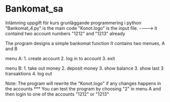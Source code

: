 # Bankomat_sa
Inlämning uppgift för kurs grunläggande programmering i python
"Bankomat_4.py" is the main code
"Konot.logo" is the input file.
----> it containd two account numbers "1212" and "1213" already

The program designs a simple bankomat function
It contains two menues, A and B

menu A: 1. create account
        2. log in to account
        3. exit
 
menu B: 1. take out money
        2. deposit money
        3. show balance
        3. show last 3 transaktions
        4. log out



Note: The program will rewrite the "Konot.logo" if any changes happens in the accounts
*** You can test the program by choosing "2" in menu A and then login to one of the accounts "1212" or "1213"
